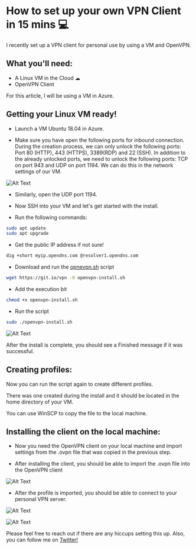 # How to set up your own VPN Client in 15 mins 💻

I recently set up a VPN client for personal use by using a VM and OpenVPN.

## What you'll need:
- A Linux VM in the Cloud ☁
- OpenVPN Client

For this article, I will be using a VM in Azure.

## Getting your Linux VM ready!

- Launch a VM Ubuntu 18.04 in Azure.

- Make sure you have open the following ports for inbound connection. During the creation process, we can only unlock the following ports: Port 80 (HTTP), 443 (HTTPS), 3389(RDP) and 22 (SSH). In addition to the already unlocked ports, we need to unlock the following ports: TCP on port 943 and UDP on port 1194. We can do this in the network settings of our VM.

![Alt Text](https://dev-to-uploads.s3.amazonaws.com/i/d0oqur9ppk818i6frlwa.png)

- Similarly, open the UDP port 1194.

- Now SSH into your VM and let's get started with the install.

- Run the following commands:
```bash
sudo apt update
sudo apt upgrade
```
- Get the public IP address if not sure!
```bash
dig +short myip.opendns.com @resolver1.opendns.com
```
- Download and run the [opnevpn.sh](http://opnevpn.sh) script
```bash
wget https://git.io/vpn -O openvpn-install.sh
```
- Add the execution bit
```bash
chmod +x openvpn-install.sh
```
- Run the script
```bash
sudo ./openvpn-install.sh
```

![Alt Text](https://dev-to-uploads.s3.amazonaws.com/i/wugmlckln176qt7ofns6.png)

After the install is complete, you should see a Finished message if it was successful.

## Creating profiles:
Now you can run the script again to create different profiles.

There was one created during the install and it should be located in the home directory of your VM.

You can use WinSCP to copy the file to the local machine.

## Installing the client on the local machine:
- Now you need the OpenVPN client on your local machine and import settings from the .ovpn file that was copied in the previous step.

- After installing the client, you should be able to import the .ovpn file into the OpenVPN client

![Alt Text](https://dev-to-uploads.s3.amazonaws.com/i/ugodhipo8t40a1sv4z3d.png)

- After the profile is imported, you should be able to connect to your personal VPN server.

![Alt Text](https://dev-to-uploads.s3.amazonaws.com/i/gwwgxyq69z09j3rv85uk.png)

![Alt Text](https://dev-to-uploads.s3.amazonaws.com/i/eljwm5ajgehqsqtrt38y.png)

Please feel free to reach out if there are any hiccups setting this up.
Also, you can follow me on [Twitter!](https://twitter.com/rishabk7)